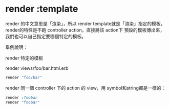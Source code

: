 # render :template

render 的中文意思是「渲染」，所以 render template就是「渲染」指定的模板，render的特性是不跑 controller action，直接將該 action下 預設的模板傳出來，我們也可以自己指定要哪個特定的模板。

舉例說明：

render 特定的模板

render views/foo/bar.html.erb

```ruby
render "foo/bar"
```
render 同一個 controller 下的 action 的 view，用 symbol和string都是一樣的：

```ruby
render :foobar
render "foobar"
```

